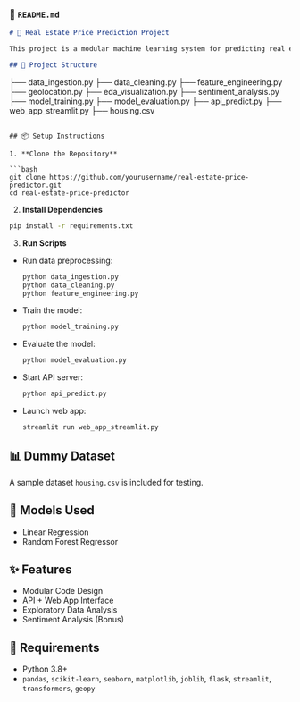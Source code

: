 

### 📄 `README.md`

```markdown
# 🏡 Real Estate Price Prediction Project

This project is a modular machine learning system for predicting real estate prices based on features like area, number of bedrooms, and location.

## 📁 Project Structure

```

├── data\_ingestion.py
├── data\_cleaning.py
├── feature\_engineering.py
├── geolocation.py
├── eda\_visualization.py
├── sentiment\_analysis.py
├── model\_training.py
├── model\_evaluation.py
├── api\_predict.py
├── web\_app\_streamlit.py
├── housing.csv

````

## 📦 Setup Instructions

1. **Clone the Repository**

```bash
git clone https://github.com/yourusername/real-estate-price-predictor.git
cd real-estate-price-predictor
````

2. **Install Dependencies**

```bash
pip install -r requirements.txt
```

3. **Run Scripts**

* Run data preprocessing:

  ```bash
  python data_ingestion.py
  python data_cleaning.py
  python feature_engineering.py
  ```
* Train the model:

  ```bash
  python model_training.py
  ```
* Evaluate the model:

  ```bash
  python model_evaluation.py
  ```
* Start API server:

  ```bash
  python api_predict.py
  ```
* Launch web app:

  ```bash
  streamlit run web_app_streamlit.py
  ```

## 📊 Dummy Dataset

A sample dataset `housing.csv` is included for testing.

## 🧠 Models Used

* Linear Regression
* Random Forest Regressor

## ✨ Features

* Modular Code Design
* API + Web App Interface
* Exploratory Data Analysis
* Sentiment Analysis (Bonus)

## 📌 Requirements

* Python 3.8+
* `pandas`, `scikit-learn`, `seaborn`, `matplotlib`, `joblib`, `flask`, `streamlit`, `transformers`, `geopy`


```

